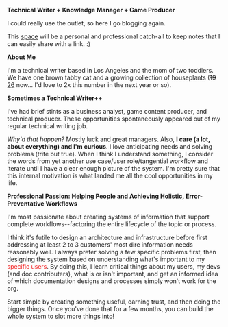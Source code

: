**Technical Writer + Knowledge Manager + Game Producer**

I could really use the outlet, so here I go blogging again. 

This [space](2025/06/21/about-this-blog.html) will be a personal and professional catch-all to keep notes that I can easily share with a link. :)

**About Me**

I'm a technical writer based in Los Angeles and the mom of two toddlers. We have one brown tabby cat and a growing collection of houseplants (<s>19</s> [26](2025/07/05/what-i-did-during-mid-year-break.html#plants) now... I'd love to 2x this number in the next year or so). 


**Sometimes a Technical Writer++**

I've had brief stints as a business analyst, game content producer, and technical producer. These opportunities spontaneously appeared out of my regular technical writing job. 

_Why'd that happen?_ Mostly luck and great managers. Also, **I care (a lot, about everything) and I'm curious**. I love anticipating needs and solving problems (trite but true). When I think I understand something, I consider the words from yet another use case/user role/tangential workflow and iterate until I have a clear enough picture of the system. I'm pretty sure that this internal motivation is what landed me all the cool opportunities in my life. 


**Professional Passion: Helping People and Achieving Holistic, Error-Preventative Workflows**

I'm most passionate about creating systems of information that support complete workflows--factoring the entire lifecycle of the topic or process.

I think it's futile to design an architecture and infrastructure before first addressing at least 2 to 3 customers' most dire information needs reasonably well. I always prefer solving a few specific problems first, then designing the system based on understanding what's important to my <font color="#F21B1B">specific users</font>. By doing this, I learn critical things about my users, my devs (and doc contributers), what is or isn't important, and get an informed idea of which documentation designs and processes simply won't work for the org. 

Start simple by creating something useful, earning trust, and then doing the bigger things. Once you've done that for a few months, you can build the whole system to slot more things into!